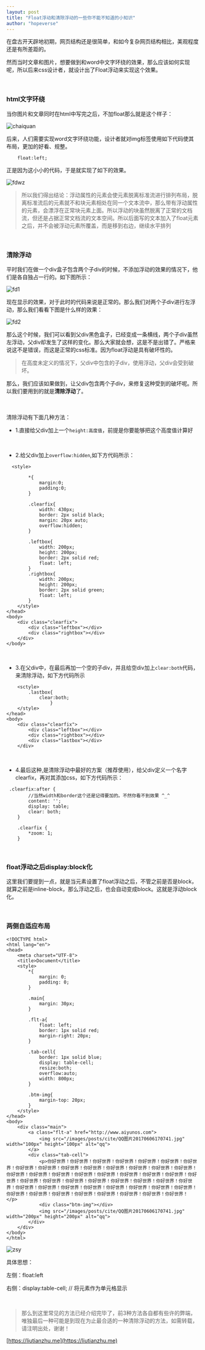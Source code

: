 ```yaml
---
layout: post
title: "Float浮动和清除浮动的一些你不能不知道的小知识"
author: "hopeverse"
---
```


在盘古开天辟地初期，网页结构还是很简单，和如今复杂网页结构相比，美观程度还是有所差距的。


然而当时文章和图片，想要做到和word中文字环绕的效果，那么应该如何实现呢，所以后来css设计者，就设计出了Float浮动来实现这个效果。

<br/>

### html文字环绕
当你图片和文章同时在html中写完之后，不加float那么就是这个样子：

![chaiquan](/images/posts/cite/xfc1.jpg)

  
  后来，人们需要实现word文字环绕功能，设计者就对img标签使用如下代码使其布局，更加的好看、规整。

  
        float:left;

  
正是因为这小小的代码，于是就实现了如下的效果。  
   
   
![fdwz](/images/posts/cite/xfc2.jpg)
  
  
>所以我们得出结论：浮动属性的元素会使元素脱离标准流进行排列布局，脱离标准流后的元素就不和块元素相处在同一个文本流中，那么带有浮动属性的元素，会漂浮在正常块元素上面。所以浮动的块虽然脱离了正常的文档流，但还是占据正常文档流的文本空间。所以后面写的文本加入了float元素之后，并不会被浮动元素所覆盖，而是移到右边，继续水平排列  

<br/>



### 清除浮动

平时我们在做一个div盒子包含两个子div的时候，不添加浮动的效果的情况下，他们是各自独占一行的。如下图所示：

![fd1](/images/posts/cite/fd1.jpg)

现在显示的效果，对于此时的代码来说是正常的。那么我们对两个子div进行左浮动，那么我们看看下图是什么样的效果：

![fd2](/images/posts/cite/fd2.jpg)

那么这个时候，我们可以看到父div黑色盒子，已经变成一条横线，两个子div虽然左浮动，父div却发生了这样的变化。那么大家就会想，这是不是出错了。严格来说这不是错误，而这是正常的css标准。因为float浮动是具有破坏性的。

>在高度未定义的情况下，父div中包含的子div，使用浮动，父div会受到破坏。

那么，我们应该如果做到，让父div包含两个子div，来修复这种受到的破坏呢。所以我们要用到的就是**清除浮动**了。

<br/>
<br/>
清除浮动有下面几种方法：

- 1.直接给父div加上一个```height:高度值```，前提是你要能够把这个高度值计算好
<br/>


- 2.给父div加上```overflow:hidden```,如下方代码所示：
  

```
  <style>
        
        *{
            margin:0;
            padding:0;
        }

        .clearfix{
            width: 430px;
            border: 2px solid black;
            margin: 20px auto;
            overflow:hidden;
        }

        .leftbox{
            width: 200px;
            height: 200px;
            border: 2px solid red;
            float: left;
        }
        .rightbox{
            width: 200px;
            height: 200px;
            border: 2px solid green;
            float: left;
        }
    </style>
</head>
<body>
    <div class="clearfix">
        <div class="leftbox"></div>
        <div class="rightbox"></div>
    </div>
</body> 

```
<br/>
    
- 3.在父div中，在最后再加一个空的子div，并且给空div加上```clear:both```代码，来清除浮动，如下方代码所示

```
    <sctyle>
        .lastbox{
            clear:both;
                }
    </style>
</head>
<body>
    <div class="clearfix">
        <div class="leftbox"></div>
        <div class="rightbox"></div>
        <div class="lastbox"></div>
    </div>
```

<br/>
   
- 4.最后这种,是清除浮动中最好的方案（推荐使用），给父div定义一个名字clearfix，再对其添加css，如下方代码所示：

```
 .clearfix:after {
        //当然width和border这个还是记得要加的。不然你看不到效果 ^_^
        content: '';
        display: table;
        clear: both;
    }
    
    .clearfix {
        *zoom: 1;
    }

```

<br/>


### float浮动之后display:block化

这里我们要提到一点，就是当元素设置了float浮动之后，不管之前是否是block，就算之前是inline-block，那么浮动之后，也会自动变成block。这就是浮动block化。

<br/>


### 两侧自适应布局

```
<!DOCTYPE html>
<html lang="en">
<head>
    <meta charset="UTF-8">
    <title>Document</title>
    <style>
        *{
            margin: 0;
            padding: 0;
        }

        .main{
            margin: 30px;
        }

        .flt-a{
            float: left;
            border: 1px solid red;
            margin-right: 20px;
        }

        .tab-cell{
            border: 1px solid blue;
            display: table-cell;
            resize:both;
            overflow:auto;
            width: 800px;
        }

        .btm-img{
            margin-top: 20px;
        }
    </style>
</head>
<body>
    <div class="main">
        <a class="flt-a" href="http://www.aiyunos.com">
            <img src="/images/posts/cite/QQ图片20170606170741.jpg" width="100px" height="100px" alt="qq">
        </a>
        <div class="tab-cell">
            <p>你好世界！你好世界！你好世界！你好世界！你好世界！你好世界！你好世界！你好世界！你好世界！你好世界！你好世界！你好世界！你好世界！你好世界！你好世界！你好世界！你好世界！你好世界！你好世界！你好世界！你好世界！你好世界！你好世界！你好世界！你好世界！你好世界！你好世界！你好世界！你好世界！你好世界！你好世界！你好世界！你好世界！你好世界！你好世界！你好世界！你好世界！你好世界！你好世界！你好世界！你好世界！你好世界！你好世界！你好世界！你好世界！你好世界！你好世界！你好世界！</p>
            <div class="btm-img"></div>
            <img src="/images/posts/cite/QQ图片20170606170741.jpg" width="200px" height="200px" alt="qq">
        </div>
    </div>
</body>
</html>

```

![zsy](/images/posts/cite/zsy.jpg)  


具体思想：

左侧：float:left  

右侧：display:table-cell;  // 将元素作为单元格显示

<br/>


>那么到这里常见的方法已经介绍完毕了，前3种方法各自都有些许的弊端，唯独最后一种可能是到现在为止最合适的一种清除浮动的方法，如需转载，请注明出处，谢谢！  
 
[https://liutianzhu.me](https://liutianzhu.me)
